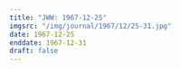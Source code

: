 ```yaml
---
title: "JWW: 1967-12-25"
imgsrc: "/img/journal/1967/12/25-31.jpg"
date: 1967-12-25
enddate: 1967-12-31
draft: false
---
```


<!-- fix pre-formatted input -->
